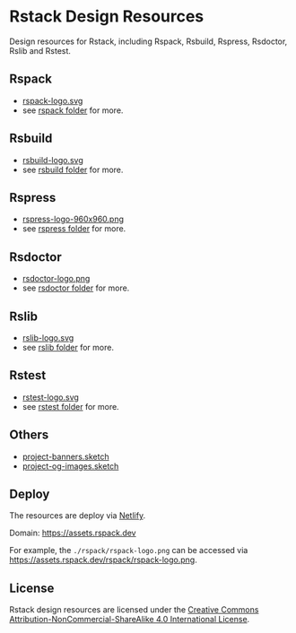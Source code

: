 # Rstack Design Resources

Design resources for Rstack, including Rspack, Rsbuild, Rspress, Rsdoctor, Rslib and Rstest.

## Rspack

- [rspack-logo.svg](./rspack/rspack-logo.svg)
- see [rspack folder](./rspack) for more.

## Rsbuild

- [rsbuild-logo.svg](./rsbuild/rsbuild-logo.svg)
- see [rsbuild folder](./rsbuild) for more.

## Rspress

- [rspress-logo-960x960.png](./rspress/rspress-logo-960x960.png)
- see [rspress folder](./rspress) for more.

## Rsdoctor

- [rsdoctor-logo.png](./rsdoctor/rsdoctor-logo.png)
- see [rsdoctor folder](./rsdoctor) for more.

## Rslib

- [rslib-logo.svg](./rslib/rslib-logo.svg)
- see [rslib folder](./rslib) for more.

## Rstest

- [rstest-logo.svg](./rstest/rstest-logo.svg)
- see [rstest folder](./rstest) for more.

## Others

- [project-banners.sketch](./others/project-banners.sketch)
- [project-og-images.sketch](./others/project-og-images.sketch)

## Deploy

The resources are deploy via [Netlify](https://www.netlify.com/).

Domain: <https://assets.rspack.dev>

For example, the `./rspack/rspack-logo.png` can be accessed via <https://assets.rspack.dev/rspack/rspack-logo.png>.

## License

Rstack design resources are licensed under the [Creative Commons Attribution-NonCommercial-ShareAlike 4.0 International License](https://creativecommons.org/licenses/by-nc-sa/4.0/deed.en).
